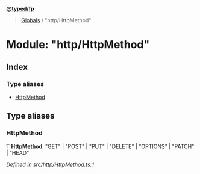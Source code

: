 **[@typed/fp](../README.md)**

> [Globals](../globals.md) / "http/HttpMethod"

# Module: "http/HttpMethod"

## Index

### Type aliases

* [HttpMethod](_http_httpmethod_.md#httpmethod)

## Type aliases

### HttpMethod

Ƭ  **HttpMethod**: \"GET\" \| \"POST\" \| \"PUT\" \| \"DELETE\" \| \"OPTIONS\" \| \"PATCH\" \| \"HEAD\"

*Defined in [src/http/HttpMethod.ts:1](https://github.com/TylorS/typed-fp/blob/559f273/src/http/HttpMethod.ts#L1)*
